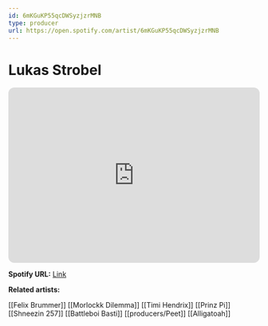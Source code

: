 ```yaml
---
id: 6mKGuKP55qcDWSyzjzrMNB
type: producer
url: https://open.spotify.com/artist/6mKGuKP55qcDWSyzjzrMNB
---
```

# Lukas Strobel

<iframe style="border-radius:12px" src="https://open.spotify.com/embed/artist/6mKGuKP55qcDWSyzjzrMNB" width="100%" height="352" frameBorder="0" allowfullscreen="" allow="autoplay; clipboard-write; encrypted-media; fullscreen; picture-in-picture" loading="lazy"></iframe>

**Spotify URL:** [Link](https://open.spotify.com/artist/6mKGuKP55qcDWSyzjzrMNB)

**Related artists:**

[[Felix Brummer]]
[[Morlockk Dilemma]]
[[Timi Hendrix]]
[[Prinz Pi]]
[[Shneezin 257]]
[[Battleboi Basti]]
[[producers/Peet]]
[[Alligatoah]]
